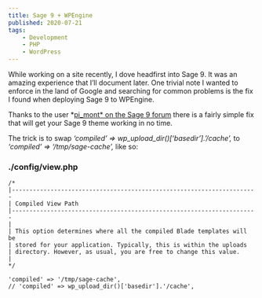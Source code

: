 ```yaml
---
title: Sage 9 + WPEngine
published: 2020-07-21
tags:
    - Development
    - PHP
    - WordPress
---
```


While working on a site recently, I dove headfirst into Sage 9. It was an amazing experience that I’ll document later. One trivial note I wanted to enforce in the land of Google and searching for common problems is the fix I found when deploying Sage 9 to WPEngine.

Thanks to the user *[pi_mont* on the Sage 9 forum](https://discourse.roots.io/t/sage-9-on-wpengine/9090/24) there is a fairly simple fix that will get your Sage 9 theme working in no time.

The trick is to swap *‘compiled’ => wp_upload_dir()[‘basedir’].’/cache’,* to *‘compiled’ => ‘/tmp/sage-cache’,* like so:

### ./config/view.php

```
/*
|----------------------------------------------------------------------
| Compiled View Path
|----------------------------------------------------------------------
|
| This option determines where all the compiled Blade templates will be
| stored for your application. Typically, this is within the uploads
| directory. However, as usual, you are free to change this value.
|
*/

'compiled' => '/tmp/sage-cache',
// 'compiled' => wp_upload_dir()['basedir'].'/cache',
```